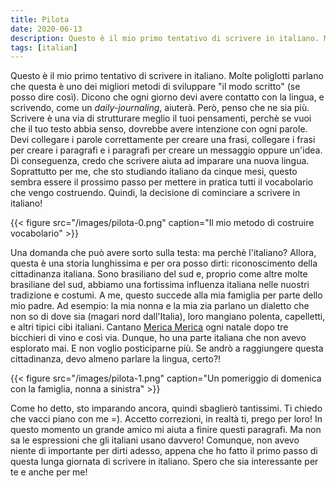 ```yaml
---
title: Pilota
date: 2020-06-13
description: Questo è il mio primo tentativo di scrivere in italiano. Molte poliglotti parlano che questa è uno dei migliori metodi di sviluppare
tags: [italian]
---
```


Questo è il mio primo tentativo di scrivere in italiano. Molte poliglotti
parlano che questa è uno dei migliori metodi di sviluppare "il modo scritto"
(se posso dire così). Dicono che ogni giorno devi avere contatto con la lingua,
e scrivendo, come un *daily-journaling*, aiuterà. Però, penso che ne sia più.
Scrivere è una via di strutturare meglio il tuoi pensamenti, perchè se vuoi che
il tuo testo abbia senso, dovrebbe avere intenzione con ogni parole. Devi
collegare i parole correttamente per creare una frasi, collegare i frasi per
creare i paragrafi e i paragrafi per creare un messaggio oppure un'idea. Di
conseguenza, credo che scrivere aiuta ad imparare una nuova lingua. Soprattutto
per me, che sto studiando italiano da cinque mesi, questo sembra essere il
prossimo passo per mettere in pratica tutti il vocabolario che vengo
costruendo. Quindi, la decisione di cominciare a scrivere in italiano!

{{< figure src="/images/pilota-0.png" caption="Il mio metodo di costruire vocabolario" >}}

Una domanda che può avere sorto sulla testa: ma perchè l'italiano? Allora,
questa è una storia lunghissima e per ora posso dirti: riconoscimento della
cittadinanza italiana. Sono brasiliano del sud e, proprio come altre molte
brasiliane del sud, abbiamo una fortissima influenza italiana nelle nuostri
tradizione e costumi. A me, questo succede alla mia famiglia per parte dello
mio padre. Ad esempio: la mia nonna e la mia zia parlano un dialetto che non so
di dove sia (magari nord dall'Italia), loro mangiano polenta, capelletti, e
altri tipici cibi italiani. Cantano [Merica
Merica](https://www.youtube.com/watch?v=HPAEJHW3phs) ogni natale dopo tre
bicchieri di vino e così via. Dunque, ho una parte italiana che non avevo
esplorato mai. E non voglio posticiparne più. Se andrò a raggiungere questa
cittadinanza, devo almeno parlare la lingua, certo?!

{{< figure src="/images/pilota-1.png" caption="Un pomeriggio di domenica con la famiglia, nonna a sinistra" >}}

Come ho detto, sto imparando ancora, quindi sbaglierò tantissimi. Ti chiedo che
vacci piano con me =).  Accetto correzioni, in realtà ti, prego per loro! In
questo momento un grande amico mi aiuta a finire questi paragrafi. Ma non sa le
espressioni che gli italiani usano davvero! Comunque, non avevo niente di
importante per dirti adesso, appena che ho fatto il primo passo di questa lunga
giornata di scrivere in italiano. Spero che sia interessante per te e anche per
me!
